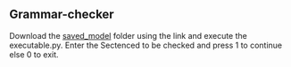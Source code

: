 ## Grammar-checker

Download the [saved_model](https://drive.google.com/drive/folders/1gBtM3ifYsrZ70ZmNW1hj-pb-dxvd2n3b?usp=sharing) folder using the link and execute the executable.py.
Enter the Sectenced to be checked and press 1 to continue else 0 to exit.
